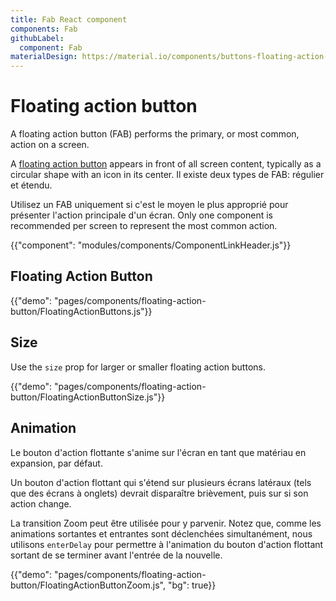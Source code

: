 ```yaml
---
title: Fab React component
components: Fab
githubLabel:
  component: Fab
materialDesign: https://material.io/components/buttons-floating-action-button
---
```


# Floating action button

<p class="description">A floating action button (FAB) performs the primary, or most common, action on a screen.</p>

A [floating action button](https://material.io/design/components/buttons-floating-action-button.html) appears in front of all screen content, typically as a circular shape with an icon in its center. Il existe deux types de FAB: régulier et étendu.

Utilisez un FAB uniquement si c'est le moyen le plus approprié pour présenter l'action principale d'un écran. Only one component is recommended per screen to represent the most common action.

{{"component": "modules/components/ComponentLinkHeader.js"}}

## Floating Action Button

{{"demo": "pages/components/floating-action-button/FloatingActionButtons.js"}}

## Size

Use the `size` prop for larger or smaller floating action buttons.

{{"demo": "pages/components/floating-action-button/FloatingActionButtonSize.js"}}

## Animation

Le bouton d'action flottante s'anime sur l'écran en tant que matériau en expansion, par défaut.

Un bouton d'action flottant qui s'étend sur plusieurs écrans latéraux (tels que des écrans à onglets) devrait disparaître brièvement, puis sur si son action change.

La transition Zoom peut être utilisée pour y parvenir. Notez que, comme les animations sortantes et entrantes sont déclenchées simultanément, nous utilisons `enterDelay` pour permettre à l'animation du bouton d'action flottant sortant de se terminer avant l'entrée de la nouvelle.

{{"demo": "pages/components/floating-action-button/FloatingActionButtonZoom.js", "bg": true}}
